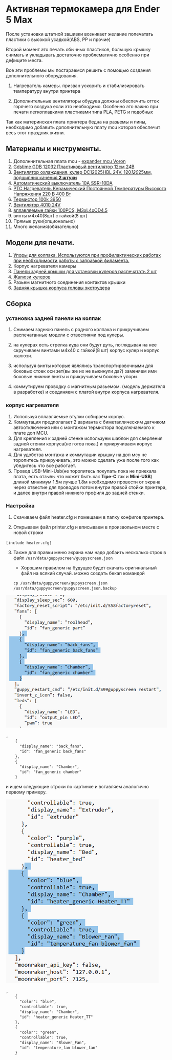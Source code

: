 # Активная термокамера для Ender 5 Max

После установки штатной зашивки возникает желание попечатать пластики с высокой усадкой(ABS, PP и прочие)

Второй момент это печать обычных пластиков, большую крышку снимать и укладывать достаточно проблематично особенно при дефиците места.

Все эти проблемы мы постараемся решить с помощью создания дополнительного оборудования. 

1. Нагреватель камеры. призван ускорить и стабилизировать температуру внутри принтера

2. Дополнительные вентиляторы обудува должны обеспечить отток горячего воздуха если это необходимо. Особенно это важно при печати легкоплавкими пластиками типа PLA, PETG и подобных

Так как материнская плата принтера бедна на разьемы и пины, необходимо добавить дополнительную плату mcu которая обеспечит весь этот праздник жизни.

## Материалы и инструменты.

1. Дополннительная плата mcu - [expander mcu Voron](https://aliexpress.ru/item/1005002394568889.html)
2. [Gdstime GDB 12032 Пластиковый вентилятор 12см 24В](https://aliexpress.ru/item/1005002311794444.html)
3. [Вентилятор охлаждения, кулер DC12025HBL 24V, 120*120*25мм, подшипник качения **2 штуки**](https://www.ozon.ru/product/ventilyator-ohlazhdeniya-kuler-dc12025hbl-24v-120-120-25mm-podshipnik-kacheniya-1990050205/)
4. [Автоматический выключатель 10А SSR-10DA](https://www.ozon.ru/product/avtomaticheskiy-vyklyuchatel-10a-1661490786/)
5. [PTC Нагреватель Керамический Постоянной Температуры Высокого Напряжения 220 В 400 Вт](https://www.ozon.ru/product/ptc-nagrevatel-keramicheskiy-postoyannoy-temperatury-vysokogo-napryazheniya-220-v-400-vt-2164837347)
6. [Термистор 100k 3950](https://aliexpress.ru/item/1005006645736045.html)
7. [Вентилятор 4010 24V](https://creality-3d.ru/goods/Axial-Fan_4010_24V_7000_L1400_BX?from=OTk4&mod_id=302824066)
8. [вплавляемые гайки 100PCS, M3xL4xOD4.5](https://aliexpress.ru/item/1005006079067094.html)
9. винты м4х40(8шт) с гайкой(8 шт)
10. Прямые руки(опционально)
11. Много желания(обязательно)

## Модели для печати.

1. [Упоры для колпака. Используются при профилактических работах при необходимости работы с заправкой филамента.](/files/cap_stop_v2.stl)
2. Корпус нагревателя камеры
3. [Панели задней крышки для установки кулеров распечатать 2 шт](/files/back_kolpak_half.stl)
4. [Жалюзи кулеров](https://www.printables.com/model/9054-gravity-vent-for-enclosure-for-120mm-fan)
5. Разьем магнитного соединения контактов крышки
6. [Задняя крышка корпуса головы экструдера](/files/backcover.stl)


## Сборка

### установка задней панели на колпак
1. Снимаем заднюю панель с родного колпака и прикручиваем распечатанные модели с отвестиями под кулеры.
2. на кулерах есть стрелка куда они будут дуть, поглядывая на нее скручиваем винтами м4х40 с гайкой(8 шт) корпус кулер и корпус жалюзи.
3. используя винты которые являлись транспортировочными для боковых стоек оси зет(вы же их не выкинули да?) заменяем ими боковые нижние винты и прикручиваем боковые упоры.

4. коммутируем проводку с магнитным разьемом. (модель держателя в разработке) и соединяем с платой внутри корпуса нагревателя. 

### корпус нагревателя

1. Используя вплавляемые втулки собираем корпус. 
2. Коммутация предполагает 2 варианта с биметаллическим датчиком автоотключения или с монтажом термистора подключаемого к плате доп MCU.
3. Для крепления к задней стенке используем шаблон для сверления задней стенки корпуса(не готов пока.) и прикручиваем корпус нагревателя.
4. Для удобства монтажа и коммутации крышку на доп мсу не торопитесь прикручивать, это можно сделать уже после того как убедитесь что всё работает.
5. Провод USB-Mini-Usb(не торопитесь покупать пока не приехала плата, есть отзывы что может быть как **Tipe-C** так и **Mini-USB**) длиной минимум 1.5м лучше 1.8м необходимо провести от 
экрана через отвестие для проводов потом внутри правой стойки принтера, и далее внутри правой нижнего профиля до задней стенки.

### Настройка

1. Скачиваем файл heater.cfg и помещаем в папку конфигов принтера.

2. Открываем файл printer.cfg и вписываем в произвольном месте с новой строки

`[include heater.cfg]`

3. Также для правки меню экрана нам надо добаить несколько строк в файл `/usr/data/guppyscreen/guppyscreen.json`

    * Хорошим правилом на будущее будет скачать оригинальный файл на всякий случай. можно создать бекап командой

    ```
    cp /usr/data/guppyscreen/guppyscreen.json /usr/data/guppyscreen/guppyscreen.json.backup
    ```

![](/images/guppy1.png)

```
,
    {
      "display_name": "back_fans",
      "id": "fan_generic back_fans"
    },
    {
      "display_name": "Chamber",
      "id": "fan_generic chamber"
    }
```


и ищем следующие строки по картинке и вставляем аналогично первому примеру.

![](/images/guppy2.png)

```
,
    {
      "color": "blue",
      "controllable": true,
      "display_name": "Chamber",
      "id": "heater_generic Heater_TT"
    },
    {
      "color": "green",
      "controllable": true,
      "display_name": "Blower_Fan",
      "id": "temperature_fan blower_fan"
    }
```

